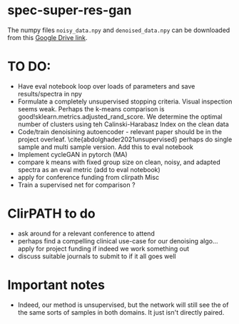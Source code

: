 # spec-super-res-gan

The numpy files `noisy_data.npy` and `denoised_data.npy` can be downloaded from this [Google Drive link](https://drive.google.com/drive/folders/1owS0jEbU93z9XDw_owVr5Fti1AVfQzL0?usp=sharing).

# TO DO:
- Have eval notebook loop over loads of parameters and save results/spectra in npy
- Formulate a completely unsupervised stopping criteria. Visual inspection seems weak. Perhaps the k-means comparison is good!sklearn.metrics.adjusted_rand_score. We determine the optimal number of clusters using teh Calinski-Harabasz Index on the clean data
- Code/train denoisining autoencoder - relevant paper should be in the project overleaf. \cite{abdolghader2021unsupervised} perhaps do single sample and multi sample version. Add this to eval notebook
- Implement cycleGAN in pytorch (MA)
- compare k means with fixed group size on clean, noisy, and adapted spectra as an eval metric (add to eval notebook)
- apply for conference funding from clirpath
Misc
- Train a supervised net for comparison ?

# ClirPATH to do
- ask around for a relevant conference to attend
- perhaps find a compelling clinical use-case for our denoising algo... apply for project funding if indeed we work something out
- discuss suitable journals to submit to if it all goes well


# Important notes
- Indeed, our method is unsupervised, but the network will still see the of the same sorts of samples in both domains. It just isn't directly paired. 
